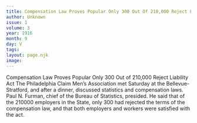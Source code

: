 ```yaml
---
title: Compensation Law Proves Popular Only 300 Out Of 210,000 Reject Liability Act
author: Unknown
issue: 1
volume: 3
year: 1916
month: 9
day: V
tags:
layout: page.njk
image:
---
```

Compensation Law Proves Popular Only 300 Out of 210,000 Reject Liability Act       The Philadelphia Claim Men’s Association met Saturday at the Bellevue-Stratford, and after a dinner, discussed statistics and compensation laws.      Paul N. Furman, chief of the Bureau of Statistics, presided. He said that of the 210000 employers in the State, only 300 had rejected the terms of the compensation law, and that both employers and workers were satisfied with the act. 


